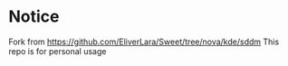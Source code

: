 # Notice
Fork from https://github.com/EliverLara/Sweet/tree/nova/kde/sddm
This repo is for personal usage
